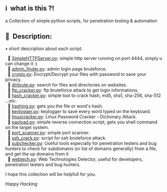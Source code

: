 ## :information_source: &nbsp;what is this ?!
a Collection of simple python scripts, for penetration testing & automation

## :notebook_with_decorative_cover: &nbsp;Description:
:black_small_square: short description about each script.

&nbsp;&nbsp;:small_orange_diamond: [SimpleHTTPServer.py](SimpleHTTPServer.py): simple http server running on port 4444, simply u can change it :)</br>
&nbsp;&nbsp;:small_orange_diamond: [admin_finder.py](admin_finder.py): admin login page bruteforce. </br>
&nbsp;&nbsp;:small_orange_diamond: [crypto.py](crypto.py): Encrypt/Decrypt your files with password to save your privacy. </br>
&nbsp;&nbsp;:small_orange_diamond: [dirbrute.py](dirbrute.py): search for files and directories on websites. </br>
&nbsp;&nbsp;:small_orange_diamond: [ftp_cracker.py](ftp_cracker.py): ftp bruteforce attack to get login informations. </br>
&nbsp;&nbsp;:small_orange_diamond: [hash_cracker.py](hash_cracker.py): simple tool to crack hash, md5, sha1, sha-256, sha-512 ...etc. </br>
&nbsp;&nbsp;:small_orange_diamond: [hashing.py](hashing.py): gets you the file or word's hash. </br>
&nbsp;&nbsp;:small_orange_diamond: [keylogger.py](keylogger.py): keylogger to save every word typed on the keyboard. </br>
&nbsp;&nbsp;:small_orange_diamond: [linuxcracker.py](linuxcracker.py): Linux Password Cracker - Dictionary Attack. </br>
&nbsp;&nbsp;:small_orange_diamond: [payload.py](payload.py): simple reverse connection script, gets you shell command on the target system. </br>
&nbsp;&nbsp;:small_orange_diamond: [port_scanner.py](port_scanner.py): simple port scanner. </br>
&nbsp;&nbsp;:small_orange_diamond: [ssh_crack.py](ssh_crack.py): script for ssh bruteforce attack. </br>
&nbsp;&nbsp;:small_orange_diamond: [subchecker.py](subchecker.py): Useful tools especially for penetration testers and bug hunters to check for subdomains (or list of domains generally) from a file, and get the up domains from it </br>
&nbsp;&nbsp;:small_orange_diamond: [webtech.py](webtech.py): Web Technologies Detector, useful for developers, penetration testers and bug hunters. </br>

I hope this collection will be helpfull for you.

*Happy Hacking*

